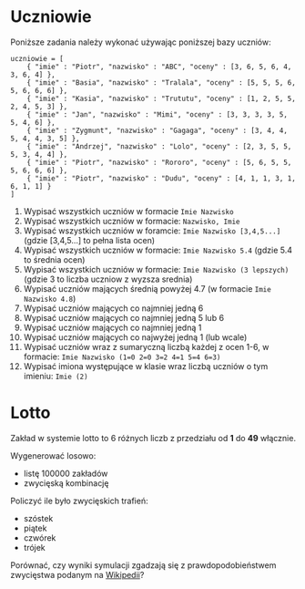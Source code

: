 # Uczniowie

Poniższe zadania należy wykonać używając poniższej bazy uczniów:

```
uczniowie = [
    { "imie" : "Piotr", "nazwisko" : "ABC", "oceny" : [3, 6, 5, 6, 4, 3, 6, 4] },
    { "imie" : "Basia", "nazwisko" : "Tralala", "oceny" : [5, 5, 5, 6, 5, 6, 6, 6] },
    { "imie" : "Kasia", "nazwisko" : "Trututu", "oceny" : [1, 2, 5, 5, 2, 4, 5, 3] },
    { "imie" : "Jan", "nazwisko" : "Mimi", "oceny" : [3, 3, 3, 3, 5, 5, 4, 6] },
    { "imie" : "Zygmunt", "nazwisko" : "Gagaga", "oceny" : [3, 4, 4, 5, 4, 4, 3, 5] },
    { "imie" : "Andrzej", "nazwisko" : "Lolo", "oceny" : [2, 3, 5, 5, 5, 3, 4, 4] },
    { "imie" : "Piotr", "nazwisko" : "Rororo", "oceny" : [5, 6, 5, 5, 5, 6, 6, 6] },
    { "imie" : "Piotr", "nazwisko" : "Dudu", "oceny" : [4, 1, 1, 3, 1, 6, 1, 1] }
]
```

1. Wypisać wszystkich uczniów w formacie `Imie Nazwisko`
2. Wypisać wszystkich uczniów w formacie: `Nazwisko, Imie`
3. Wypisać wszystkich uczniów w foramcie: `Imie Nazwisko [3,4,5...]` (gdzie [3,4,5...] to pełna lista ocen)
4. Wypisać wszystkich uczniów w formacie: `Imie Nazwisko 5.4` (gdzie 5.4 to średnia ocen)
5. Wypisać wszystkich uczniów w formacie: `Imie Nazwisko (3 lepszych)` (gdzie 3 to liczba uczniow z wyzsza srednia)
6. Wypisać uczniów mających średnią powyżej 4.7 (w formacie `Imie Nazwisko 4.8`)
7. Wypisać uczniów mających co najmniej jedną 6
8. Wypisać uczniów mających co najmniej jedną 5 lub 6
9. Wypisać uczniów mających co najmniej jedną 1
10. Wypisać uczniów mających co najwyżej jedną 1 (lub wcale)
11. Wypisać uczniów wraz z sumaryczną liczbą każdej z ocen 1-6, w formacie: `Imie Nazwisko (1=0 2=0 3=2 4=1 5=4 6=3)`
12. Wypisać imiona występujące w klasie wraz liczbą uczniów o tym imieniu: `Imie (2)`

# Lotto

Zakład w systemie lotto to 6 różnych liczb z przedziału od **1** do **49** włącznie.

Wygenerować losowo:
- listę 100000 zakładów
- zwycięską kombinację

Policzyć ile było zwycięskich trafień:
- szóstek
- piątek
- czwórek
- trójek

Porównać, czy wyniki symulacji zgadzają się z prawdopodobieństwem zwycięstwa podanym na [Wikipedii](https://pl.wikipedia.org/wiki/Lotto_(gra_liczbowa)#Prawdopodobie%C5%84stwo_trafienia_dok%C5%82adnie_k_liczb)?

